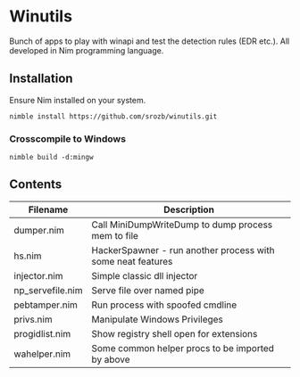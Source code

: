 # Winutils

Bunch of apps to play with winapi and test the detection rules (EDR etc.).
All developed in Nim programming language. 

## Installation

Ensure Nim installed on your system. 

`nimble install https://github.com/srozb/winutils.git`

### Crosscompile to Windows

`nimble build -d:mingw`

## Contents

| Filename         | Description   |
| ---------------- | ------------- |
| dumper.nim       | Call MiniDumpWriteDump to dump process mem to file |
| hs.nim           | HackerSpawner - run another process with some neat features |
| injector.nim     | Simple classic dll injector |
| np_servefile.nim | Serve file over named pipe |
| pebtamper.nim    | Run process with spoofed cmdline |
| privs.nim        | Manipulate Windows Privileges |
| progidlist.nim   | Show registry shell open for extensions |
| wahelper.nim     | Some common helper procs to be imported by above |


